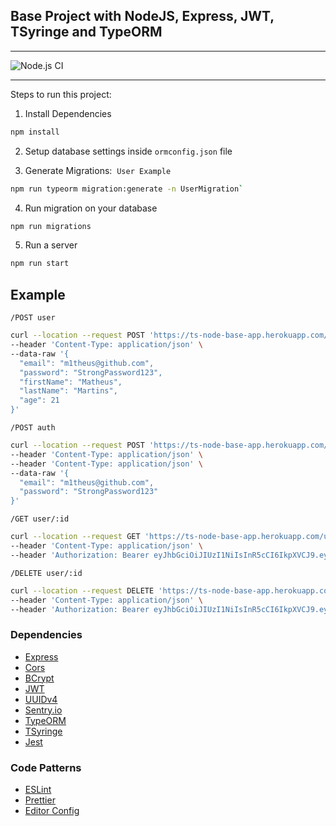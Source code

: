 ## Base Project with NodeJS, Express, JWT, TSyringe and TypeORM

---

![Node.js CI](https://github.com/m1theus/ts-node-base-app/workflows/Node.js%20CI/badge.svg)

---

Steps to run this project:

1. Install Dependencies

```bash
npm install
```

2. Setup database settings inside `ormconfig.json` file

3. Generate Migrations:&nbsp;&nbsp;`User Example`

```bash
npm run typeorm migration:generate -n UserMigration`
```

4. Run migration on your database

```bash
npm run migrations
```

5. Run a server

```bash
npm run start
```

## Example

`/POST user`

```bash
curl --location --request POST 'https://ts-node-base-app.herokuapp.com/user' \
--header 'Content-Type: application/json' \
--data-raw '{
  "email": "m1theus@github.com",
  "password": "StrongPassword123",
  "firstName": "Matheus",
  "lastName": "Martins",
  "age": 21
}'
```

`/POST auth`

```bash
curl --location --request POST 'https://ts-node-base-app.herokuapp.com/auth' \
--header 'Content-Type: application/json' \
--header 'Content-Type: application/json' \
--data-raw '{
  "email": "m1theus@github.com",
  "password": "StrongPassword123"
}'
```

`/GET user/:id`

```bash
curl --location --request GET 'https://ts-node-base-app.herokuapp.com/user/0a0117d6-f6f4-4a96-a47e-3bfc8d6ee32e' \
--header 'Content-Type: application/json' \
--header 'Authorization: Bearer eyJhbGciOiJIUzI1NiIsInR5cCI6IkpXVCJ9.eyJpYXQiOjE1ODk3NTczNTYsImV4cCI6MTU4OTc2MDk1Niwic3ViIjoiMGEwMTE3ZDYtZjZmNC00YTk2LWE0N2UtM2JmYzhkNmVlMzJlIn0.fVgV4Qf7o0-sE-rD1nx6L-ChBABHfiJkIY8Qe2MAVcc'
```

`/DELETE user/:id`

```bash
curl --location --request DELETE 'https://ts-node-base-app.herokuapp.com/user/0a0117d6-f6f4-4a96-a47e-3bfc8d6ee32e' \
--header 'Content-Type: application/json' \
--header 'Authorization: Bearer eyJhbGciOiJIUzI1NiIsInR5cCI6IkpXVCJ9.eyJpYXQiOjE1ODk3NTczNTYsImV4cCI6MTU4OTc2MDk1Niwic3ViIjoiMGEwMTE3ZDYtZjZmNC00YTk2LWE0N2UtM2JmYzhkNmVlMzJlIn0.fVgV4Qf7o0-sE-rD1nx6L-ChBABHfiJkIY8Qe2MAVcc'
```

### Dependencies

- [Express](https://expressjs.com/)
- [Cors](https://www.npmjs.com/package/cors)
- [BCrypt](https://github.com/kelektiv/node.bcrypt.js)
- [JWT](https://jwt.io/)
- [UUIDv4](https://github.com/thenativeweb/uuidv4)
- [Sentry.io](https://sentry.io/)
- [TypeORM](https://typeorm.io/#/)
- [TSyringe](https://github.com/microsoft/tsyringe)
- [Jest](https://jestjs.io/docs/en/getting-started)

### Code Patterns

- [ESLint](https://eslint.org/)
- [Prettier](https://prettier.io/)
- [Editor Config](https://editorconfig.org/)
